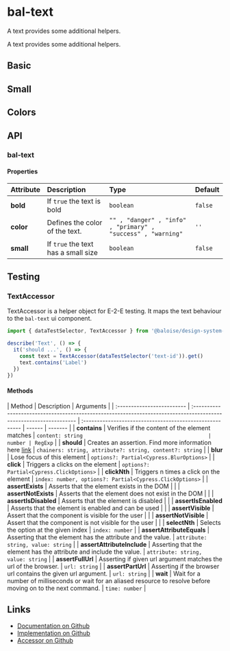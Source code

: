 # bal-text

A text provides some additional helpers.

<!-- START: human documentation top -->

A text provides some additional helpers.

<!-- END: human documentation top -->

## Basic

<ClientOnly> <docs-demo-bal-text-100></docs-demo-bal-text-100></ClientOnly>

## Small

<ClientOnly> <docs-demo-bal-text-101></docs-demo-bal-text-101></ClientOnly>

## Colors

<ClientOnly> <docs-demo-bal-text-102></docs-demo-bal-text-102></ClientOnly>

## API

### bal-text

#### Properties

| Attribute | Description                         | Type                                                         | Default |
| :-------- | :---------------------------------- | :----------------------------------------------------------- | :------ |
| **bold**  | If `true` the text is bold          | `boolean`                                                    | `false` |
| **color** | Defines the color of the text.      | `"" , "danger" , "info" , "primary" , "success" , "warning"` | `''`    |
| **small** | If `true` the text has a small size | `boolean`                                                    | `false` |

## Testing

### TextAccessor

TextAccessor is a helper object for E-2-E testing.
It maps the text behaviour to the `bal-text` ui component.

```typescript
import { dataTestSelector, TextAccessor } from '@baloise/design-system-components-testing'

describe('Text', () => {
  it('should ...', () => {
    const text = TextAccessor(dataTestSelector('text-id')).get()
    text.contains('Label')
  })
})
```

#### Methods

| Method                     | Description                                                                                                        | Arguments                                                |
| :------------------------- | :----------------------------------------------------------------------------------------------------------------- | :------------------------------------------------------- | ------ | ------- |
| **contains**               | Verifies if the content of the element matches                                                                     | `content: string                                         | number | RegExp` |
| **should**                 | Creates an assertion. Find more information here [link](https://docs.cypress.io/api/commands/should.html#Syntax)   | `chainers: string, attribute?: string, content?: string` |
| **blur**                   | Lose focus of this element                                                                                         | `options?: Partial<Cypress.BlurOptions>`                 |
| **click**                  | Triggers a clicks on the element                                                                                   | `options?: Partial<Cypress.ClickOptions>`                |
| **clickNth**               | Triggers n times a click on the element                                                                            | `index: number, options?: Partial<Cypress.ClickOptions>` |
| **assertExists**           | Asserts that the element exists in the DOM                                                                         |                                                          |
| **assertNotExists**        | Asserts that the element does not exist in the DOM                                                                 |                                                          |
| **assertIsDisabled**       | Asserts that the element is disabled                                                                               |                                                          |
| **assertIsEnabled**        | Asserts that the element is enabled and can be used                                                                |                                                          |
| **assertVisible**          | Assert that the component is visible for the user                                                                  |                                                          |
| **assertNotVisible**       | Assert that the component is not visible for the user                                                              |                                                          |
| **selectNth**              | Selects the option at the given index                                                                              | `index: number`                                          |
| **assertAttributeEquals**  | Asserting that the element has the attribute and the value.                                                        | `attribute: string, value: string`                       |
| **assertAttributeInclude** | Asserting that the element has the attribute and include the value.                                                | `attribute: string, value: string`                       |
| **assertFullUrl**          | Asserting if given url argument matches the url of the browser.                                                    | `url: string`                                            |
| **assertPartUrl**          | Asserting if the browser url contains the given url argument.                                                      | `url: string`                                            |
| **wait**                   | Wait for a number of milliseconds or wait for an aliased resource to resolve before moving on to the next command. | `time: number`                                           |

<!-- START: human documentation bottom -->

<!-- END: human documentation bottom -->

## Links

- [Documentation on Github](https://github.com/baloise/design-system/blob/master/docs/src/components/components/bal-text.md)
- [Implementation on Github](https://github.com/baloise/design-system/blob/master/packages/components/src/components/bal-text)
- [Accessor on Github](https://github.com/baloise/design-system/blob/master/packages/testing/src/accessors/text.accessor.ts)

